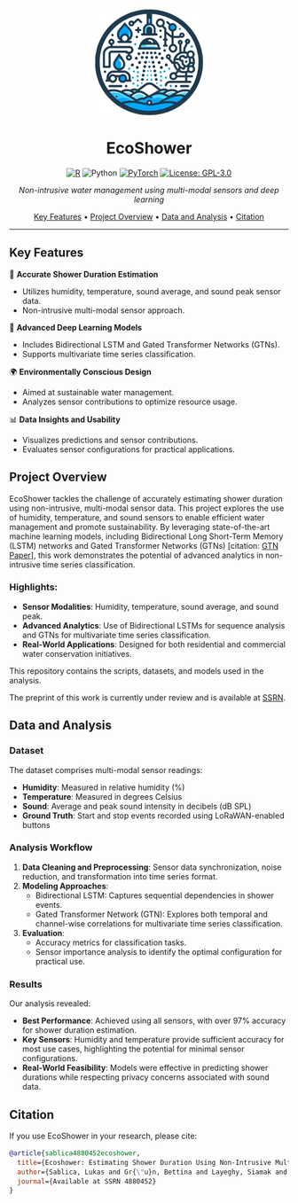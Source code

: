 <div align="center">
  <img src="misc/logoo.png" alt="EcoShower Logo" width="200"/>

  # EcoShower

  [![R](https://img.shields.io/badge/R-%23E67E22.svg?&logo=R&logoColor=white)](https://www.r-project.org/)
  ![Python](https://img.shields.io/badge/python-3670A0?style=for-the-badge&logo=python&logoColor=ffdd54) 
  [![PyTorch](https://img.shields.io/badge/PyTorch-%23EE4C2C.svg?&logo=PyTorch&logoColor=white)](https://pytorch.org/)
  [![License: GPL-3.0](https://img.shields.io/badge/License-GPL%203.0-blue.svg)](https://opensource.org/licenses/GPL-3.0)

  *Non-intrusive water management using multi-modal sensors and deep learning*

  [Key Features](#key-features) •
  [Project Overview](#project-overview) •
  [Data and Analysis](#data-and-analysis) •
  [Citation](#citation)
</div>

---

## Key Features  

🚿 **Accurate Shower Duration Estimation**
- Utilizes humidity, temperature, sound average, and sound peak sensor data.
- Non-intrusive multi-modal sensor approach.

🤖 **Advanced Deep Learning Models**
- Includes Bidirectional LSTM and Gated Transformer Networks (GTNs).
- Supports multivariate time series classification.

🌍 **Environmentally Conscious Design**
- Aimed at sustainable water management.
- Analyzes sensor contributions to optimize resource usage.

📊 **Data Insights and Usability**
- Visualizes predictions and sensor contributions.
- Evaluates sensor configurations for practical applications.

## Project Overview

EcoShower tackles the challenge of accurately estimating shower duration using non-intrusive, multi-modal sensor data. This project explores the use of humidity, temperature, and sound sensors to enable efficient water management and promote sustainability. By leveraging state-of-the-art machine learning models, including Bidirectional Long Short-Term Memory (LSTM) networks and Gated Transformer Networks (GTNs) [citation: [GTN Paper](https://arxiv.org/abs/2103.14438)], this work demonstrates the potential of advanced analytics in non-intrusive time series classification.

### Highlights:
- **Sensor Modalities**: Humidity, temperature, sound average, and sound peak.
- **Advanced Analytics**: Use of Bidirectional LSTMs for sequence analysis and GTNs for multivariate time series classification.
- **Real-World Applications**: Designed for both residential and commercial water conservation initiatives.

This repository contains the scripts, datasets, and models used in the analysis.

The preprint of this work is currently under review and is available at [SSRN](https://papers.ssrn.com/sol3/papers.cfm?abstract_id=4880452).

## Data and Analysis

### Dataset
The dataset comprises multi-modal sensor readings:
- **Humidity**: Measured in relative humidity (%)
- **Temperature**: Measured in degrees Celsius
- **Sound**: Average and peak sound intensity in decibels (dB SPL)
- **Ground Truth**: Start and stop events recorded using LoRaWAN-enabled buttons

### Analysis Workflow
1. **Data Cleaning and Preprocessing**: Sensor data synchronization, noise reduction, and transformation into time series format.
2. **Modeling Approaches**:
   - Bidirectional LSTM: Captures sequential dependencies in shower events.
   - Gated Transformer Network (GTN): Explores both temporal and channel-wise correlations for multivariate time series classification.
3. **Evaluation**:
   - Accuracy metrics for classification tasks.
   - Sensor importance analysis to identify the optimal configuration for practical use.

### Results
Our analysis revealed:
- **Best Performance**: Achieved using all sensors, with over 97% accuracy for shower duration estimation.
- **Key Sensors**: Humidity and temperature provide sufficient accuracy for most use cases, highlighting the potential for minimal sensor configurations.
- **Real-World Feasibility**: Models were effective in predicting shower durations while respecting privacy concerns associated with sound data.

## Citation

If you use EcoShower in your research, please cite:

```bibtex
@article{sablica4880452ecoshower,
  title={Ecoshower: Estimating Shower Duration Using Non-Intrusive Multi-Modal Sensor Data Via LSTM and Gated Transformer Models},
  author={Sablica, Lukas and Gr{\"u}n, Bettina and Layeghy, Siamak and Dolnicar, Sara and Portmann, Marius},
  journal={Available at SSRN 4880452}
}
```




